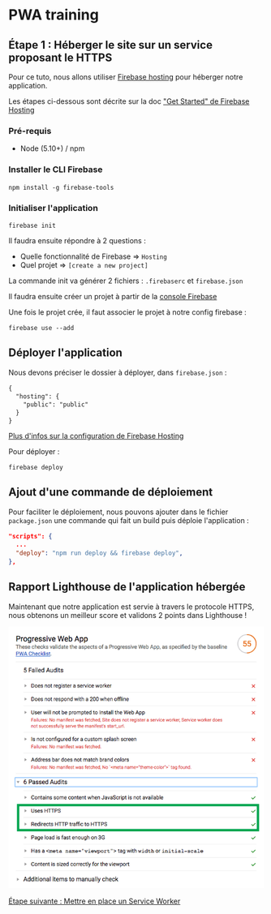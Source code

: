 # PWA training

## Étape 1 : Héberger le site sur un service proposant le HTTPS

Pour ce tuto, nous allons utiliser [Firebase hosting](https://firebase.google.com/docs/hosting/) pour héberger notre application.

Les étapes ci-dessous sont décrite sur la doc ["Get Started" de Firebase Hosting](https://firebase.google.com/docs/hosting/quickstart)

### Pré-requis
* Node (5.10+) / npm

### Installer le CLI Firebase

```
npm install -g firebase-tools
```

### Initialiser l'application

```
firebase init
```

Il faudra ensuite répondre à 2 questions : 
* Quelle fonctionnalité de Firebase => `Hosting`
* Quel projet => `[create a new project]`

La commande init va générer 2 fichiers : `.firebaserc` et `firebase.json` 

Il faudra ensuite créer un projet à partir de la [console Firebase](https://console.firebase.google.com)

Une fois le projet crée, il faut associer le projet à notre config firebase :

```
firebase use --add
```

## Déployer l'application

Nous devons préciser le dossier à déployer, dans `firebase.json` :

```
{
  "hosting": {
    "public": "public"
  }
}
```

[Plus d'infos sur la configuration de Firebase Hosting](https://firebase.google.com/docs/hosting/url-redirects-rewrites)

Pour déployer :

```
firebase deploy
```

## Ajout d'une commande de déploiement

Pour faciliter le déploiement, nous pouvons ajouter dans le fichier `package.json` une commande qui fait un build puis déploie l'application :

```json
"scripts": {
  ...
  "deploy": "npm run deploy && firebase deploy",
},
```

## Rapport Lighthouse de l'application hébergée

Maintenant que notre application est servie à travers le protocole HTTPS, nous obtenons un meilleur score et validons 2 points dans Lighthouse !

![](images/lighthouse-firebase.png)

[Étape suivante : Mettre en place un Service Worker](https://github.com/makinacorpus/pwa-training/blob/master/02-service-worker.md)